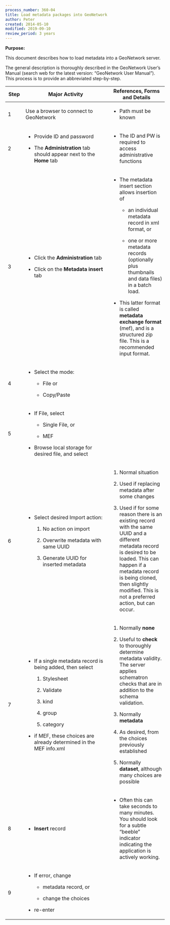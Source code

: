 ```yaml
---
process_number: 360-04
title: Load metadata packages into GeoNetwork
author: Peter
created: 2014-05-10
modified: 2019-09-10
review_period: 3 years
---
```


**Purpose:**

This document describes how to load metadata into a GeoNetwork server.

The general description is thoroughly described in the GeoNetwork User’s Manual (search web for the latest version: “GeoNetwork User Manual”). This process is to provide an abbreviated step-by-step.

<table>
<colgroup>
<col style="width: 11%" />
<col style="width: 53%" />
<col style="width: 35%" />
</colgroup>
<thead>
<tr>
<th><strong>Step</strong></th>
<th><strong>Major Activity</strong></th>
<th><strong>References, Forms and Details</strong></th>
</tr>
</thead>
<tbody>
<tr>
<td>1</td>
<td>Use a browser to connect to GeoNetwork</td>
<td><ul>
<li><p>Path must be known</p></li>
</ul></td>
</tr>
<tr>
<td>2</td>
<td><ul>
<li><p>Provide ID and password</p></li>
<li><p>The <strong>Administration</strong> tab should appear next to the <strong>Home</strong> tab</p></li>
</ul></td>
<td><ul>
<li><p>The ID and PW is required to access administrative functions</p></li>
</ul></td>
</tr>
<tr>
<td>3</td>
<td><ul>
<li><p>Click the <strong>Administration</strong> tab</p></li>
<li><p>Click on the <strong>Metadata insert</strong> tab</p></li>
</ul></td>
<td><ul>
<li><p>The metadata insert section allows insertion of</p>
<ul>
<li><p>an individual metadata record in xml format, or</p></li>
<li><p>one or more metadata records (optionally plus thumbnails and data files) in a batch load.</p></li>
</ul></li>
<li><p>This latter format is called <strong>metadata exchange format</strong> (mef), and is a structured zip file. This is a recommended input format.</p></li>
</ul></td>
</tr>
<tr>
<td>4</td>
<td><ul>
<li><p>Select the mode:</p>
<ul>
<li><p>File or</p></li>
<li><p>Copy/Paste</p></li>
</ul></li>
</ul></td>
<td></td>
</tr>
<tr>
<td>5</td>
<td><ul>
<li><p>If File, select</p>
<ul>
<li><p>Single File, or</p></li>
<li><p>MEF</p></li>
</ul></li>
<li><p>Browse local storage for desired file, and select</p></li>
</ul></td>
<td></td>
</tr>
<tr>
<td>6</td>
<td><ul>
<li><p>Select desired Import action:</p>
<ol type="1">
<li><p>No action on import</p></li>
<li><p>Overwrite metadata with same UUID</p></li>
<li><p>Generate UUID for inserted metadata</p></li>
</ol></li>
</ul></td>
<td><ol type="1">
<li><p>Normal situation</p></li>
<li><p>Used if replacing metadata after some changes</p></li>
<li><p>Used if for some reason there is an existing record with the same UUID and a different metadata record is desired to be loaded. This can happen if a metadata record is being cloned, then slightly modified. This is not a preferred action, but can occur.</p></li>
</ol></td>
</tr>
<tr>
<td>7</td>
<td><ul>
<li><p>If a single metadata record is being added, then select</p>
<ol type="1">
<li><p>Stylesheet</p></li>
<li><p>Validate</p></li>
<li><p>kind</p></li>
<li><p>group</p></li>
<li><p>category</p></li>
</ol></li>
<li><p>if MEF, these choices are already determined in the MEF info.xml</p></li>
</ul></td>
<td><ol type="1">
<li><p>Normally <strong>none</strong></p></li>
<li><p>Useful to <strong>check</strong> to thoroughly determine metadata validity. The server applies schematron checks that are in addition to the schema validation.</p></li>
<li><p>Normally <strong>metadata</strong></p></li>
<li><p>As desired, from the choices previously established</p></li>
<li><p>Normally <strong>dataset</strong>, although many choices are possible</p></li>
</ol></td>
</tr>
<tr>
<td>8</td>
<td><ul>
<li><p><strong>Insert</strong> record</p></li>
</ul></td>
<td><ul>
<li><p>Often this can take seconds to many minutes. You should look for a subtle “beeble” indicator indicating the application is actively working.</p></li>
</ul></td>
</tr>
<tr>
<td>9</td>
<td><ul>
<li><p>If error, change</p>
<ul>
<li><p>metadata record, or</p></li>
<li><p>change the choices</p></li>
</ul></li>
<li><p>re-enter</p></li>
</ul></td>
<td></td>
</tr>
</tbody>
</table>
